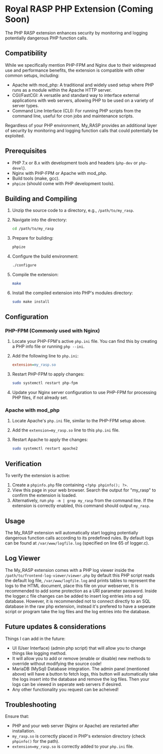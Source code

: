 # Royal RASP PHP Extension (Coming Soon)

The PHP RASP extension enhances security by monitoring and logging potentially dangerous PHP function calls.

## Compatibility

While we specifically mention PHP-FPM and Nginx due to their widespread use and performance benefits, the extension is compatible with other common setups, including:

- Apache with mod_php: A traditional and widely used setup where PHP runs as a module within the Apache HTTP server.
- CGI/FastCGI: A versatile and standard way to interface external applications with web servers, allowing PHP to be used on a variety of server types.
- Command Line Interface (CLI): For running PHP scripts from the command line, useful for cron jobs and maintenance scripts.

Regardless of your PHP environment, My_RASP provides an additional layer of security by monitoring and logging function calls that could potentially be exploited.

## Prerequisites

- PHP 7.x or 8.x with development tools and headers (`php-dev` or `php-devel`).
- Nginx with PHP-FPM or Apache with mod_php.
- Build tools (make, gcc).
- `phpize` (should come with PHP development tools).

## Building and Compiling

1. Unzip the source code to a directory, e.g., `/path/to/my_rasp`.

2. Navigate into the directory:
    ```bash
    cd /path/to/my_rasp
    ```

3. Prepare for building:
    ```bash
    phpize
    ```

4. Configure the build environment:
    ```bash
    ./configure
    ```

5. Compile the extension:
    ```bash
    make
    ```

6. Install the compiled extension into PHP's modules directory:
    ```bash
    sudo make install
    ```

## Configuration

### PHP-FPM (Commonly used with Nginx)

1. Locate your PHP-FPM's active `php.ini` file. You can find this by creating a PHP info file or running `php --ini`.

2. Add the following line to `php.ini`:
    ```ini
    extension=my_rasp.so
    ```

3. Restart PHP-FPM to apply changes:
    ```bash
    sudo systemctl restart php-fpm
    ```

4. Update your Nginx server configuration to use PHP-FPM for processing PHP files, if not already set.

### Apache with mod_php

1. Locate Apache's `php.ini` file, similar to the PHP-FPM setup above.

2. Add the `extension=my_rasp.so` line to this `php.ini` file.

3. Restart Apache to apply the changes:
    ```bash
    sudo systemctl restart apache2
    ```

## Verification

To verify the extension is active:

1. Create a `phpinfo.php` file containing `<?php phpinfo(); ?>`.
2. View this page in your web browser. Search the output for "my_rasp" to confirm the extension is loaded.
3. Alternatively, run `php -m | grep my_rasp` from the command line. If the extension is correctly enabled, this command should output `my_rasp`.

## Usage

The My_RASP extension will automatically start logging potentially dangerous function calls according to its predefined rules. By default logs can be found at `/var/www/logfile.log` (specified on line 65 of logger.c).

## Log Viewer

The My_RASP extension comes with a PHP log viewer inside the `/path/to/frontend-log-viewer/viewer.php` by default this PHP script reads the default log file, `/var/www/logfile.log` and prints tables to represent the logs to the HTML document, place this file on your webserver, It is recommended to add some protection as a URI parameter password. Inside the logger.c file changes can be added to insert log entries into a sql database.
However, it is recommended not to connect directly to an SQL database in the raw php extension, instead it's prefered to have a seperate script or program take the log files and the log entries into the database.

## Future updates & considerations

Things I can add in the future:

- UI (User Interface) (admin php script) that will allow you to change things like logging method.
- It will allow you to add or remove (enable or disable) new methods to override without modifying the source code!
- MariaDB (MySql) Database integration. The admin panel (mentioned above) will have a button to fetch logs, this button will automatically take the logs insert into the database and remove the log files. Then your logs can be viewed in seperate web servers if desired.
- Any other functionality you request can be acheived!


## Troubleshooting

Ensure that:
- PHP and your web server (Nginx or Apache) are restarted after installation.<br>
- `my_rasp.so` is correctly placed in PHP's extension directory (check `phpinfo()` for the path).<br>
- `extension=my_rasp.so` is correctly added to your `php.ini` file.

